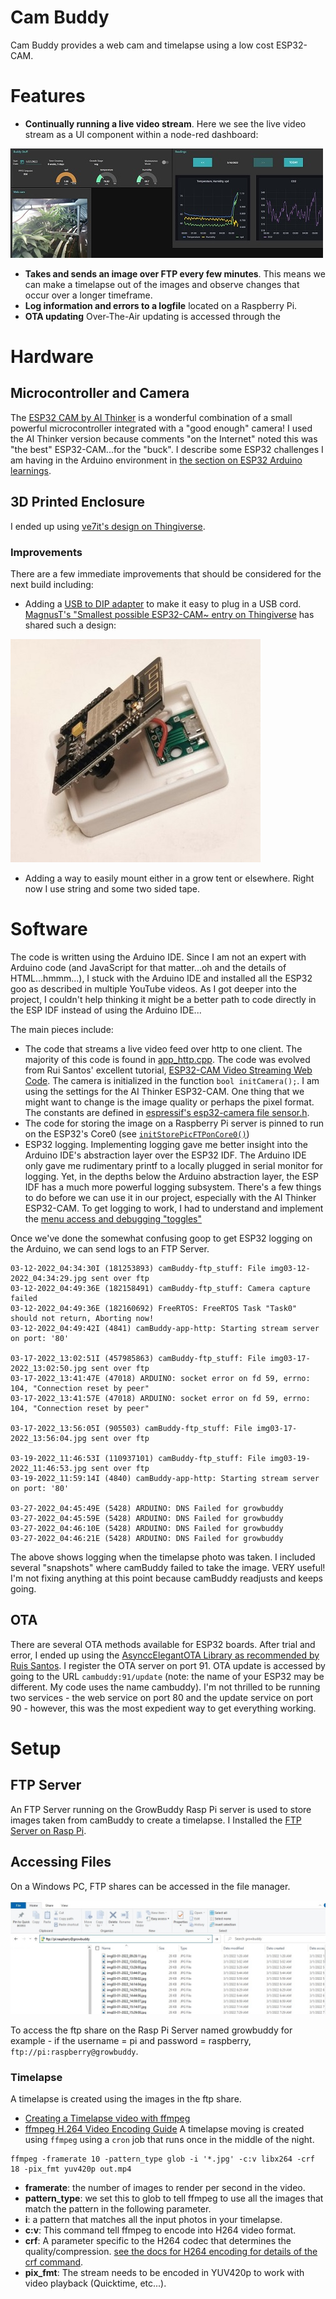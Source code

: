 # Cam Buddy
Cam Buddy provides a web cam and timelapse using a low cost ESP32-CAM.


# Features
- __Continually running a live video stream__.  Here we see the live video stream as a UI component within a node-red dashboard:

![camBuddy video stream in nodered dashboard](../images/camBuddyInnodereddashboard.jpg)
- __Takes and sends an image over FTP every few minutes__.  This means we can make a timelapse out of the images and observe changes that occur over a longer timeframe.
- __Log information and errors to a logfile__ located on a Raspberry Pi.
- __OTA updating__ Over-The-Air updating is accessed through the 

# Hardware
## Microcontroller and Camera
The [ESP32 CAM by AI Thinker](https://amzn.to/3LHZ6UN) is a wonderful combination of a small powerful microcontroller integrated with a "good enough" camera! I used the AI Thinker version because comments "on the Internet" noted this was "the best" ESP32-CAM...for the "buck".  I describe some ESP32 challenges I am having in the Arduino environment in [the section on ESP32 Arduino learnings](../pages/esp32_arduino_learnings.md).  
## 3D Printed Enclosure
 I ended up using [ve7it's design on Thingiverse](https://www.thingiverse.com/thing:4057903).
### Improvements 
There are a few immediate improvements that should be considered for the next build including:
- Adding a [USB to DIP adapter](https://amzn.to/3CIpQ3q) to make it easy to plug in a USB cord.  [MagnusT's "Smallest possible ESP32-CAM~ entry on Thingiverse](https://www.thingiverse.com/thing:4107609) has shared such a design:

![USB to DIP ESP32-CAM case](../images/thingiversecase_with_usb_connector.jpg)
- Adding a way to easily mount either in a grow tent or elsewhere.  Right now I use string and some two sided tape.  
# Software
The code is written using the Arduino IDE.  Since I am not an expert with Arduino code (and JavaScript for that matter...oh and the details of HTML...hmmm...), I stuck with the Arduino IDE and installed all the ESP32 goo as described in multiple YouTube videos.  As I got deeper into the project, I couldn't help thinking it might be a better path to code directly in the ESP IDF instead of using the Arduino IDE...

The main pieces include:

- The code that streams a live video feed over http to one client.  The majority of this code is found in [app_http.cpp](https://github.com/solarslurpi/GrowBuddy/blob/ad03f6705e5399dbb0571254f4b25ed775f86e3d/camBuddy_code/camBuddy/app_httpd.cpp).  The code was evolved from Rui Santos' excellent tutorial, [ESP32-CAM Video Streaming Web Code](https://randomnerdtutorials.com/esp32-cam-video-streaming-web-server-camera-home-assistant/). The camera is initialized in the function `bool initCamera();`.  I am using the settings for the AI Thinker ESP32-CAM.  One thing that we might want to change is the image quality or perhaps the pixel format.  The constants are defined in [espressif's esp32-camera file sensor.h](https://github.com/espressif/esp32-camera/blob/master/driver/include/sensor.h).
- The code for storing the image on a Raspberry Pi server is pinned to run on the ESP32's Core0 (see [`initStorePicFTPonCore0()`](https://github.com/solarslurpi/GrowBuddy/blob/cdc84a9b7d882e8746123f16a8f8e802f8390ff4/camBuddy_code/camBuddy/storePicFTPonCore0.cpp))
- ESP32 logging. Implementing logging gave me better insight into the Arduino IDE's abstraction layer over the ESP32 IDF.  The Arduino IDE only gave me rudimentary printf to a locally plugged in serial monitor for logging.  Yet, in the depths below the Arduino abstraction layer, the ESP IDF has a much more powerful logging subsystem.  There's a few things to do before we can use it in our project, especially with the AI Thinker ESP32-CAM.  To get logging to work, I had to understand and implement the [menu access and debugging "toggles"](esp32_arduino_learnings.md)

Once we've done the somewhat confusing goop to get ESP32 logging on the Arduino, we can send logs to an FTP Server.
```
03-12-2022_04:34:30I (181253893) camBuddy-ftp_stuff: File img03-12-2022_04:34:29.jpg sent over ftp
03-12-2022_04:49:36E (182158491) camBuddy-ftp_stuff: Camera capture failed
03-12-2022_04:49:36E (182160692) FreeRTOS: FreeRTOS Task "Task0" should not return, Aborting now!
03-12-2022_04:49:42I (4841) camBuddy-app-http: Starting stream server on port: '80'

03-17-2022_13:02:51I (457985863) camBuddy-ftp_stuff: File img03-17-2022_13:02:50.jpg sent over ftp
03-17-2022_13:41:47E (47018) ARDUINO: socket error on fd 59, errno: 104, "Connection reset by peer"
03-17-2022_13:41:57E (47018) ARDUINO: socket error on fd 59, errno: 104, "Connection reset by peer"

03-17-2022_13:56:05I (905503) camBuddy-ftp_stuff: File img03-17-2022_13:56:04.jpg sent over ftp

03-19-2022_11:46:53I (110937101) camBuddy-ftp_stuff: File img03-19-2022_11:46:53.jpg sent over ftp
03-19-2022_11:59:14I (4840) camBuddy-app-http: Starting stream server on port: '80'

03-27-2022_04:45:49E (5428) ARDUINO: DNS Failed for growbuddy
03-27-2022_04:45:59E (5428) ARDUINO: DNS Failed for growbuddy
03-27-2022_04:46:10E (5428) ARDUINO: DNS Failed for growbuddy
03-27-2022_04:46:21E (5428) ARDUINO: DNS Failed for growbuddy

```
The above shows logging when the timelapse photo was taken.  I included several "snapshots" where camBuddy failed to take the image.  VERY useful!  I'm not fixing anything at this point because camBuddy readjusts and keeps going.
## OTA
There are several OTA methods available for ESP32 boards.  After trial and error, I ended up using the [AsynccElegantOTA Library as recommended by Ruis Santos](https://randomnerdtutorials.com/esp32-ota-over-the-air-arduino/).  I register the OTA server on port 91.  OTA update is accessed by going to the URL `cambuddy:91/update` (note: the name of your ESP32 may be different.  My code uses the name cambuddy).  I'm not thrilled to be running two services - the web service on port 80 and the update service on port 90 - however, this was the most expedient way to get everything working.

# Setup
## FTP Server
An FTP Server running on the GrowBuddy Rasp Pi server is used to store images taken from camBuddy to create a timelapse.  I Installed the [FTP Server on Rasp Pi](https://phoenixnap.com/kb/raspberry-pi-ftp-server).
## Accessing Files
On a Windows PC, FTP shares can be accessed in the file manager.

![path to ftp server on Windows](../images/ftp_filemanager.jpg)

To access the ftp share on the Rasp Pi Server named growbuddy for example - if the username = pi and password = raspberry, `ftp://pi:raspberry@growbuddy`.

### Timelapse
A timelapse is created using the images in the ftp share.
- [Creating a Timelapse video with ffmpeg](https://medium.com/@sekhar.rahul/creating-a-time-lapse-video-on-the-command-line-with-ffmpeg-1a7566caf877)
- [ffmpeg H.264 Video Encoding Guide](https://trac.ffmpeg.org/wiki/Encode/H.264)
A timelapse moving is created using `ffmpeg` using a `cron` job that runs once in the middle of the night.
```
ffmpeg -framerate 10 -pattern_type glob -i '*.jpg' -c:v libx264 -crf 18 -pix_fmt yuv420p out.mp4
```
- __framerate__: the number of images to render per second in the video.
- __pattern_type__: we set this to glob to tell ffmpeg to use all the images that match the pattern in the following parameter.
- __i__: a pattern that matches all the input photos in your timelapse.
- __c:v__: This command tell ffmpeg to encode into H264 video format. 
- __crf__:  A parameter specific to the H264 codec that determines the quality/compression.  [see the docs for H264 encoding for details of the crf command](https://trac.ffmpeg.org/wiki/Encode/H.264).
- __pix_fmt__: The stream needs to be encoded in YUV420p to work with video playback (Quicktime, etc...).






